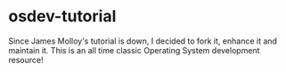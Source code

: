 # osdev-tutorial
Since James Molloy's tutorial is down, I decided to fork it, enhance it and maintain it. This is an all time classic Operating System development resource!
